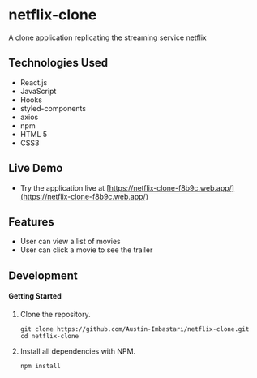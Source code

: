 # netflix-clone
A clone application replicating the streaming service netflix

## Technologies Used
- React.js
- JavaScript
- Hooks
- styled-components
- axios
- npm
- HTML 5
- CSS3

## Live Demo
- Try the application live at [https://netflix-clone-f8b9c.web.app/](https://netflix-clone-f8b9c.web.app/)

## Features

- User can view a list of movies
- User can click a movie to see the trailer

## Development

#### Getting Started

1. Clone the repository.

    ```shell
    git clone https://github.com/Austin-Imbastari/netflix-clone.git
    cd netflix-clone
    ```

1. Install all dependencies with NPM.

    ```shell
    npm install
    ```
